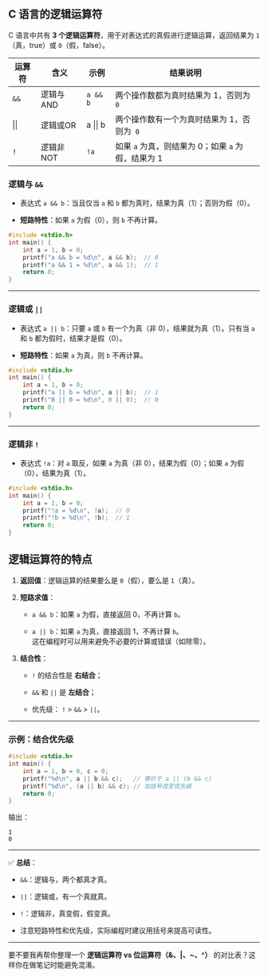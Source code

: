 ## C 语言的逻辑运算符

C 语言中共有 **3 个逻辑运算符**，用于对表达式的真假进行逻辑运算，返回结果为 `1`（真，true）或 `0`（假，false）。

| 运算符  | 含义      | 示例       | 结果说明                             |
| ---- | ------- | -------- | -------------------------------- |
| `&&` | 逻辑与 AND | `a && b` | 两个操作数都为真时结果为 1，否则为` 0`           |
| \|\| | 逻辑或OR   | a \|\| b | 两个操作数有一个为真时结果为 1，否则为` 0`         |
| `!`  | 逻辑非 NOT | `!a`     | 如果 `a` 为真，则结果为 0；如果 `a` 为假，结果为 1 |


### 逻辑与 `&&`

- 表达式 `a && b`：当且仅当 `a` 和 `b` 都为真时，结果为真（1）；否则为假（0）。
    
- **短路特性**：如果 `a` 为假（0），则 `b` 不再计算。
    

```c
#include <stdio.h>
int main() {
    int a = 1, b = 0;
    printf("a && b = %d\n", a && b);  // 0
    printf("a && 1 = %d\n", a && 1);  // 1
    return 0;
}
```

---

### 逻辑或 `||`

- 表达式 `a || b`：只要 `a` 或 `b` 有一个为真（非 0），结果就为真（1）。只有当 `a` 和 `b` 都为假时，结果才是假（0）。
    
- **短路特性**：如果 `a` 为真，则 `b` 不再计算。
    

```c
#include <stdio.h>
int main() {
    int a = 1, b = 0;
    printf("a || b = %d\n", a || b);  // 1
    printf("0 || 0 = %d\n", 0 || 0);  // 0
    return 0;
}
```

---

### 逻辑非 `!`

- 表达式 `!a`：对 `a` 取反，如果 `a` 为真（非 0），结果为假（0）；如果 `a` 为假（0），结果为真（1）。
    

```c
#include <stdio.h>
int main() {
    int a = 1, b = 0;
    printf("!a = %d\n", !a);  // 0
    printf("!b = %d\n", !b);  // 1
    return 0;
}
```


## 逻辑运算符的特点

1. **返回值**：逻辑运算的结果要么是 `0`（假），要么是 `1`（真）。
    
2. **短路求值**：
    
    - `a && b`：如果 `a` 为假，直接返回 0，不再计算 `b`。
        
    - `a || b`：如果 `a` 为真，直接返回 1，不再计算 `b`。  
        这在编程时可以用来避免不必要的计算或错误（如除零）。
        
3. **结合性**：
    
    - `!` 的结合性是 **右结合**；
        
    - `&&` 和 `||` 是 **左结合**；
        
    - 优先级： `!` > `&&` > `||`。
        

---

### 示例：结合优先级

```c
#include <stdio.h>
int main() {
    int a = 1, b = 0, c = 0;
    printf("%d\n", a || b && c);   // 等价于 a || (b && c)
    printf("%d\n", (a || b) && c); // 加括号改变优先级
    return 0;
}
```

输出：

```
1
0
```

---

✅ **总结**：

- `&&`：逻辑与，两个都真才真。
    
- `||`：逻辑或，有一个真就真。
    
- `!`：逻辑非，真变假，假变真。
    
- 注意短路特性和优先级，实际编程时建议用括号来提高可读性。
    

---

要不要我再帮你整理一个 **逻辑运算符 vs 位运算符（&、|、~、^）** 的对比表？这样你在做笔记时能避免混淆。